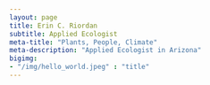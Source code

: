 ```yaml
---
layout: page
title: Erin C. Riordan
subtitle: Applied Ecologist
meta-title: "Plants, People, Climate"
meta-description: "Applied Ecologist in Arizona"
bigimg:
- "/img/hello_world.jpeg" : "title"
---
```

